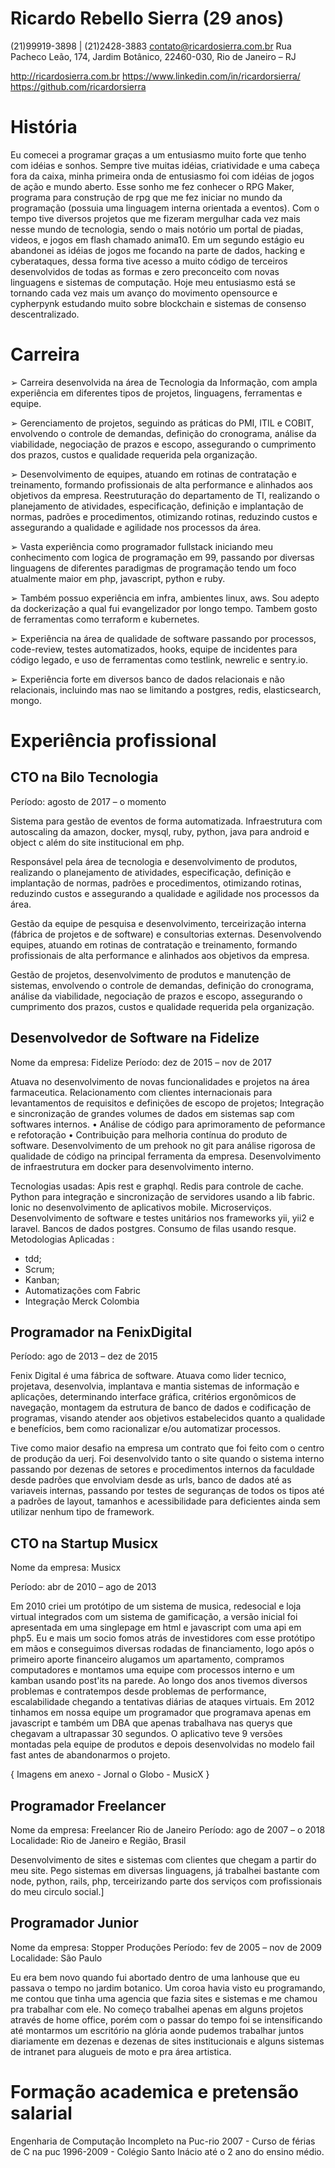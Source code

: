 Ricardo Rebello Sierra (29 anos)
==============

(21)99919-3898 | (21)2428-3883
contato@ricardosierra.com.br
Rua Pacheco Leão, 174, Jardim Botânico, 22460-030, Rio de Janeiro – RJ

http://ricardosierra.com.br
https://www.linkedin.com/in/ricardorsierra/
https://github.com/ricardorsierra

# História

Eu comecei a programar graças a um entusiasmo muito forte que tenho com idéias e sonhos. Sempre tive muitas idéias, criatividade e uma cabeça fora da caixa, minha primeira onda de entusiasmo foi com idéias de jogos de ação e mundo aberto. Esse sonho me fez conhecer o RPG Maker, programa para construção de rpg que me fez iniciar no mundo da programação (possuia uma linguagem interna orientada a eventos). Com o tempo tive diversos projetos que me fizeram mergulhar cada vez mais nesse mundo de tecnologia, sendo o mais notório um portal de piadas, videos, e jogos em flash chamado anima10. Em um segundo estágio eu abandonei as idéias de jogos me focando na parte de dados, hacking e cyberataques, dessa forma tive acesso a muito código de terceiros desenvolvidos de todas as formas e zero preconceito com novas linguagens e sistemas de computação. Hoje meu entusiasmo está se tornando cada vez mais um avanço do movimento opensource e cypherpynk estudando muito sobre blockchain e sistemas de consenso descentralizado.

# Carreira

➢	Carreira desenvolvida na área de Tecnologia da Informação, com ampla experiência em diferentes tipos de projetos, linguagens, ferramentas e equipe.

➢	Gerenciamento de projetos, seguindo as práticas do PMI, ITIL e COBIT, envolvendo o controle de demandas, definição do cronograma, análise da viabilidade, negociação de prazos e escopo, assegurando o cumprimento dos prazos, custos e qualidade requerida pela organização. 

➢	Desenvolvimento de equipes, atuando em rotinas de contratação e treinamento, formando profissionais de alta performance e alinhados aos objetivos da empresa. Reestruturação do departamento de TI, realizando o planejamento de atividades, especificação, definição e implantação de normas, padrões e procedimentos, otimizando rotinas, reduzindo custos e assegurando a qualidade e agilidade nos processos da área.

➢	Vasta experiência como programador fullstack iniciando meu conhecimento com logica de programação em 99, passando por diversas linguagens de diferentes paradigmas de programação tendo um foco atualmente maior em php, javascript, python e ruby.

➢	Também possuo experiência em infra, ambientes linux, aws. Sou adepto da dockerização a qual fui evangelizador por longo tempo. Tambem gosto de ferramentas como terraform e kubernetes.

➢	Experiência na área de qualidade de software passando por processos, code-review, testes automatizados, hooks, equipe de incidentes para código legado, e uso de ferramentas como testlink, newrelic e sentry.io.

➢	Experiência forte em diversos banco de dados relacionais e não relacionais, incluindo mas nao se limitando a postgres, redis, elasticsearch, mongo.


# Experiência profissional

## CTO na Bilo Tecnologia

Período: agosto de 2017 – o momento

Sistema para gestão de eventos de forma automatizada. Infraestrutura com autoscaling da amazon, docker, mysql, ruby, python, java para android e object c além do site institucional em php.

Responsável pela área de tecnologia e desenvolvimento de produtos, realizando o planejamento de atividades, especificação, definição e implantação de normas, padrões e procedimentos, otimizando rotinas, reduzindo custos e assegurando a qualidade e agilidade nos processos da área.

Gestão da equipe de pesquisa e desenvolvimento, terceirização interna (fábrica de projetos e de software) e consultorias externas. Desenvolvendo equipes, atuando em rotinas de contratação e treinamento, formando profissionais de alta performance e alinhados aos objetivos da empresa.

Gestão de projetos, desenvolvimento de produtos e manutenção de sistemas, envolvendo o controle de demandas, definição do cronograma, análise da viabilidade, negociação de prazos e escopo, assegurando o cumprimento dos prazos, custos e qualidade requerida pela organização.

## Desenvolvedor de Software na Fidelize

Nome da empresa: Fidelize
Período: dez de 2015 –  nov de 2017

Atuava no desenvolvimento de novas funcionalidades e projetos na área farmaceutica.
Relacionamento com clientes internacionais para levantamentos de requisitos e definições de escopo de projetos;
Integração e sincronização de grandes volumes de dados em sistemas sap com softwares internos.
• Análise de código para aprimoramento de peformance e refotoração
• Contribuição para melhoria contínua do produto de software.
Desenvolvimento de um prehook no git para análise rigorosa de qualidade de código na principal ferramenta da empresa.
Desenvolvimento de infraestrutura em docker para desenvolvimento interno.

Tecnologias usadas:
Apis rest e graphql. Redis para controle de cache. Python para integração e sincronização de servidores usando a lib fabric. Ionic no desenvolvimento de aplicativos mobile. Microserviços. Desenvolvimento de software e testes unitários nos frameworks yii, yii2 e laravel. Bancos de dados postgres. Consumo de filas usando resque.
Metodologias Aplicadas :
- tdd;
- Scrum;
- Kanban;
- Automatizações com Fabric
- Integração Merck Colombia

## Programador na FenixDigital

Período: ago de 2013 – dez de 2015 

Fenix Digital é uma fábrica de software. Atuava como lider tecnico, projetava, desenvolvia, implantava e mantia sistemas de informação e aplicações, determinando interface gráfica, critérios ergonômicos de navegação, montagem da estrutura de banco de dados e codificação de programas, visando atender aos objetivos estabelecidos quanto a qualidade e benefícios, bem como racionalizar e/ou automatizar processos.

Tive como maior desafio na empresa um contrato que foi feito com o centro de produção da uerj. Foi desenvolvido tanto o site quando o sistema interno passando por dezenas de setores e procedimentos internos da faculdade desde padrões que envolviam desde as urls, banco de dados até as variaveis internas, passando por testes de seguranças de todos os tipos até a padrões de layout, tamanhos e acessibilidade para deficientes ainda sem utilizar nenhum tipo de framework.

## CTO na Startup Musicx

Nome da empresa: Musicx

Período: abr de 2010 – ago de 2013

Em 2010 criei um protótipo de um sistema de musica, redesocial e loja virtual integrados com um sistema de gamificação, a versão inicial foi apresentada em uma singlepage em html e javascript com uma api em php5. Eu e mais um socio fomos atrás de investidores com esse protótipo em mãos e conseguimos diversas rodadas de financiamento, logo após o primeiro aporte financeiro alugamos um apartamento, compramos computadores e montamos uma equipe com processos interno e um kamban usando post'its na parede. Ao longo dos anos tivemos diversos problemas e contratempos desde problemas de performance, escalabilidade chegando a tentativas diárias de ataques virtuais. Em 2012 tinhamos em nossa equipe um programador que programava apenas em javascript e também um DBA que apenas trabalhava nas querys que chegavam a ultrapassar 30 segundos. O aplicativo teve 9 versões montadas pela equipe de produtos e depois desenvolvidas no modelo fail fast antes de abandonarmos o projeto.

{ Imagens em anexo - Jornal o Globo - MusicX }

## Programador Freelancer

Nome da empresa: Freelancer Rio de Janeiro
Período: ago de 2007 – o 2018
Localidade: Rio de Janeiro e Região, Brasil

Desenvolvimento de sites e sistemas com clientes que chegam a partir do meu site.  Pego sistemas em diversas linguagens, já trabalhei bastante com node, python, rails, php, terceirizando parte dos serviços com profissionais do meu circulo social.]


## Programador Junior
Nome da empresa: Stopper Produções
Período: fev de 2005 – nov de 2009
Localidade: São Paulo

Eu era bem novo quando fui abortado dentro de uma lanhouse que eu passava o tempo no jardim botanico. Um coroa havia visto eu programando, me contou que tinha uma agencia que fazia sites e sistemas e me chamou pra trabalhar com ele. No começo trabalhei apenas em alguns projetos através de home office, porém com o passar do tempo foi se  intensificando até montarmos um escritório na glória aonde pudemos trabalhar juntos diariamente em dezenas e dezenas de sites institucionais e alguns sistemas de intranet para alugueis de moto e pra área artistica. 

# Formação academica e pretensão salarial

Engenharia de Computação Incompleto na Puc-rio
2007 - Curso de férias de C na puc
1996-2009 - Colégio Santo Inácio até o 2 ano do ensino médio.
